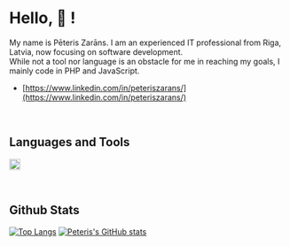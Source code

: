 # Hello, 👋 !

My name is Pēteris Zarāns. I am an experienced IT professional from Riga, Latvia, now focusing on software development.<br/>
While not a tool nor language is an obstacle for me in reaching my goals, I mainly code in PHP and JavaScript.<br/>


- [https://www.linkedin.com/in/peteriszarans/](https://www.linkedin.com/in/peteriszarans/)

<br/>

## Languages and Tools
<!-- <p align="left"> <a href="https://www.php.net" target="_blank"> <img src="https://raw.githubusercontent.com/devicons/devicon/master/icons/php/php-original.svg" alt="php" width="40" height="40"/></a> <a href="https://developer.mozilla.org/en-US/docs/Web/JavaScript" target="_blank"> <img src="https://raw.githubusercontent.com/devicons/devicon/master/icons/javascript/javascript-original.svg" alt="javascript" width="40" height="40"/> </a>  <a href="https://www.typescriptlang.org/" target="_blank"> <img src="https://raw.githubusercontent.com/devicons/devicon/master/icons/typescript/typescript-original.svg" alt="typescript" width="40" height="40"/> </a> <a href="https://www.w3.org/html/" target="_blank"> <img src="https://raw.githubusercontent.com/devicons/devicon/master/icons/html5/html5-original-wordmark.svg" alt="html5" width="40" height="40"/> </a> <a href="https://www.w3schools.com/css/" target="_blank"> <img src="https://raw.githubusercontent.com/devicons/devicon/master/icons/css3/css3-original-wordmark.svg" alt="css3" width="40" height="40"/> </a> <a href="https://www.mysql.com/" target="_blank"> <img src="https://raw.githubusercontent.com/devicons/devicon/master/icons/mysql/mysql-original-wordmark.svg" alt="mysql" width="40" height="40"/> </a> <a href="https://laravel.com/" target="_blank"> <img src="https://raw.githubusercontent.com/devicons/devicon/master/icons/laravel/laravel-plain-wordmark.svg" alt="laravel" width="40" height="40"/> </a> <a href="https://postman.com" target="_blank"> <img src="https://www.vectorlogo.zone/logos/getpostman/getpostman-icon.svg" alt="postman" width="40" height="40"/> </a> </p> -->

<code><img height="20" alt="php" src="https://github.com/user-attachments/assets/493f2cdd-9576-498b-a8e3-692143c32225"></code>

<br/>

## Github Stats
[![Top Langs](https://github-readme-stats.vercel.app/api/top-langs/?username=piecidivi&hide_title=true&layout=compact)](https://github.com/anuraghazra/github-readme-stats)
[![Peteris's GitHub stats](https://github-readme-stats.vercel.app/api?username=piecidivi&hide_title=true&hide=stars,prs,issues,contribs)](https://github.com/anuraghazra/github-readme-stats)
